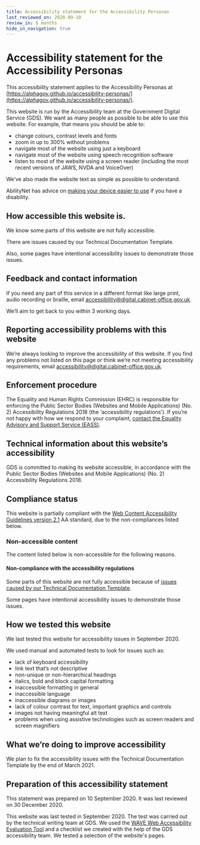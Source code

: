 ```yaml
---
title: Accessibility statement for the Accessibility Personas
last_reviewed_on: 2020-09-10
review_in: 6 months
hide_in_navigation: true
---
```


# Accessibility statement for the Accessibility Personas

This accessibility statement applies to the Accessibility Personas at [https://alphagov.github.io/accessibility-personas/](https://alphagov.github.io/accessibility-personas/).

This website is run by the Accessibility team at the Government Digital Service (GDS). We want as many people as possible to be able to use this website. For example, that means you should be able to:

+ change colours, contrast levels and fonts
+ zoom in up to 300% without problems
+ navigate most of the website using just a keyboard
+ navigate most of the website using speech recognition software
+ listen to most of the website using a screen reader (including the most recent versions of JAWS, NVDA and VoiceOver)

We’ve also made the website text as simple as possible to understand.

AbilityNet has advice on [making your device easier to use](https://mcmw.abilitynet.org.uk/) if you have a disability.

## How accessible this website is.

We know some parts of this website are not fully accessible.

There are issues caused by our Technical Documentation Template.

Also, some pages have intentional accessibility issues to demonstrate those issues.

## Feedback and contact information

If you need any part of this service in a different format like large print, audio recording or braille, email [accessibility@digital.cabinet-office.gov.uk](mailto:accessibility@digital.cabinet-office.gov.uk).

We’ll aim to get back to you within 3 working days.

## Reporting accessibility problems with this website

We’re always looking to improve the accessibility of this website. If you find any problems not listed on this page or think we’re not meeting accessibility requirements, email [accessibility@digital.cabinet-office.gov.uk](mailto:accessibility@digital.cabinet-office.gov.uk).

## Enforcement procedure

The Equality and Human Rights Commission (EHRC) is responsible for enforcing the Public Sector Bodies (Websites and Mobile Applications) (No. 2) Accessibility Regulations 2018
(the ‘accessibility regulations’). If you’re not happy with how we respond to your complaint, [contact the Equality Advisory and Support Service (EASS)](https://www.equalityadvisoryservice.com/).

## Technical information about this website’s accessibility

GDS is committed to making its website accessible, in accordance with the Public Sector Bodies (Websites and Mobile Applications) (No. 2) Accessibility Regulations 2018.

## Compliance status

This website is partially compliant with the [Web Content Accessibility Guidelines version 2.1](https://www.w3.org/TR/WCAG21/) AA standard, due to the non-compliances listed below.

### Non-accessible content

The content listed below is non-accessible for the following reasons.

#### Non-compliance with the accessibility regulations

Some parts of this website are not fully accessible because of [issues caused by our Technical Documentation Template](https://github.com/alphagov/tdt-documentation/blob/main/source/accessibility/index.html.md.erb).

Some pages have intentional accessibility issues to demonstrate those issues.

## How we tested this website

We last tested this website for accessibility issues in September 2020.

We used manual and automated tests to look for issues such as:

- lack of keyboard accessibility
- link text that’s not descriptive
- non-unique or non-hierarchical headings
- italics, bold and block capital formatting
- inaccessible formatting in general
- inaccessible language
- inaccessible diagrams or images
- lack of colour contrast for text, important graphics and controls
- images not having meaningful alt text
- problems when using assistive technologies such as screen readers and screen magnifiers

## What we’re doing to improve accessibility

We plan to fix the accessibility issues with the Technical Documentation Template by the end of March 2021.

## Preparation of this accessibility statement

This statement was prepared on 10 September 2020. It was last reviewed on 30 December 2020.

This website was last tested in September 2020. The test was carried out by the technical writing team at GDS. We used the [WAVE Web Accessibility Evaluation Tool](https://wave.webaim.org/) and a checklist we created with the help of the GDS accessibility team. We tested a selection of the website's pages.
